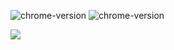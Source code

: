 ![chrome-version](https://img.shields.io/chrome-web-store/v/lmihijafiaoljpidpdiooddhnlillalf.svg)
![chrome-version](https://img.shields.io/chrome-web-store/stars/lmihijafiaoljpidpdiooddhnlillalf.svg)

<a href='https://chrome.google.com/webstore/detail/blognonevim-mode/lmihijafiaoljpidpdiooddhnlillalf' title='Blognone/vim-mode'><img src='https://developer.chrome.com/webstore/images/ChromeWebStore_Badge_v2_340x96.png' /></a>
